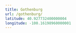 ```yaml
---
title: Gothenburg
url: /gothenburg/
latitude: 40.927732400000004
longitude: -100.16198960000001
---
```

